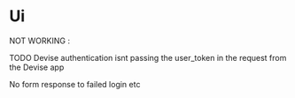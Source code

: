 # Ui


NOT WORKING : 

TODO Devise authentication isnt passing the user_token in the request from the Devise app

No form response to failed login etc
